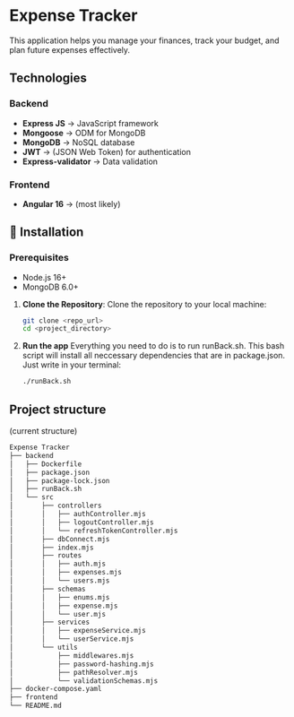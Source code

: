 # Expense Tracker

This application helps you manage your finances, track your budget, 
and plan future expenses effectively.

## Technologies

### Backend
- **Express JS** -> JavaScript framework
- **Mongoose** -> ODM for MongoDB
- **MongoDB** -> NoSQL database
- **JWT** -> (JSON Web Token) for authentication
- **Express-validator** -> Data validation

### Frontend
- **Angular 16** -> (most likely)

## :memo: Installation

### Prerequisites
- Node.js 16+
- MongoDB 6.0+
  
1. **Clone the Repository**:
   Clone the repository to your local machine:
   ```bash
   git clone <repo_url>
   cd <project_directory>

2. **Run the app**
   Everything you need to do is to run runBack.sh.
   This bash script will install all neccessary dependencies that are in package.json.
   Just write in your terminal:
    ```bash
    ./runBack.sh

## Project structure

(current structure)

```markdown
Expense Tracker
├── backend
│   ├── Dockerfile
│   ├── package.json
│   ├── package-lock.json
│   ├── runBack.sh
│   └── src
│       ├── controllers
│       │   ├── authController.mjs
│       │   ├── logoutController.mjs
│       │   └── refreshTokenController.mjs
│       ├── dbConnect.mjs
│       ├── index.mjs
│       ├── routes
│       │   ├── auth.mjs
│       │   ├── expenses.mjs
│       │   └── users.mjs
│       ├── schemas
│       │   ├── enums.mjs
│       │   ├── expense.mjs
│       │   └── user.mjs
│       ├── services
│       │   ├── expenseService.mjs
│       │   └── userService.mjs
│       └── utils
│           ├── middlewares.mjs
│           ├── password-hashing.mjs
│           ├── pathResolver.mjs
│           └── validationSchemas.mjs
├── docker-compose.yaml
├── frontend
└── README.md
```

